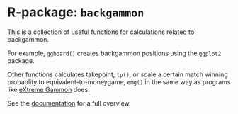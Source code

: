 # R-package: `backgammon`
This is a collection of useful functions for calculations related to backgammon.

For example, `ggboard()` creates backgammon positions using the `ggplot2` 
package. 

Other functions calculates takepoint, `tp()`, or scale a certain match
winning probablity to equivalent-to-moneygame, `emg()` in the same way as
programs like [eXtreme Gammon](https://www.extremegammon.com/) does.

See the [documentation](https://lassehjorthmadsen.github.io/backgammon/reference/index.html) for a full overview.
